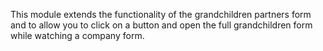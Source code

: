 This module extends the functionality of the grandchildren partners form and to allow you to click on a button and open the full grandchildren form while watching a company form.
